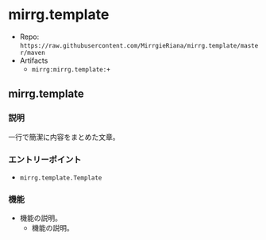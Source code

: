 # mirrg.template

- Repo: `https://raw.githubusercontent.com/MirrgieRiana/mirrg.template/master/maven`
- Artifacts
  - `mirrg:mirrg.template:+`

## mirrg.template

### 説明

一行で簡潔に内容をまとめた文章。

### エントリーポイント

- `mirrg.template.Template`

### 機能

- 機能の説明。
  - 機能の説明。

